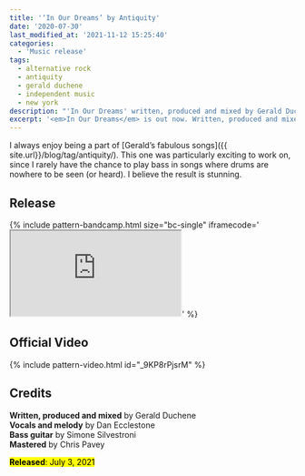 ```yaml
---
title: '‘In Our Dreams’ by Antiquity'
date: '2020-07-30'
last_modified_at: '2021-11-12 15:25:40'
categories:
  - 'Music release'
tags:
  - alternative rock
  - antiquity
  - gerald duchene
  - independent music
  - new york
description: "'In Our Dreams' written, produced and mixed by Gerald Duchene. Vocals and melody Dan Ecclestone. Bass Minutes to Midnight. Mastering Chris Pavey."
excerpt: '<em>In Our Dreams</em> is out now. Written, produced and mixed by Gerald Duchene. Vocals and melody by Dan Ecclestone. Bass by Minutes to Midnight. Mastered by Chris Pavey.'
---
```

I always enjoy being a part of [Gerald’s fabulous songs]({{ site.url}}/blog/tag/antiquity/). This one was particularly exciting to work on, since I rarely have the chance to play bass in songs where drums are nowhere to be seen (or heard). I believe the result is stunning.

## Release

{% include pattern-bandcamp.html size="bc-single" iframecode='<iframe src="https://bandcamp.com/EmbeddedPlayer/track=984842794/size=large/bgcol=ffffff/linkcol=333333/tracklist=false/artwork=small/transparent=true/" seamless><a href="https://antiquitysessions1.bandcamp.com/track/in-our-dreams">In Our Dreams by Antiquity</a></iframe>' %}

## Official Video

{% include pattern-video.html id="_9KP8rPjsrM" %}

## Credits

**Written, produced and mixed** by Gerald Duchene  
**Vocals and melody** by Dan Ecclestone  
**Bass guitar** by Simone Silvestroni  
**Mastered** by Chris Pavey  

<p class="detached"><mark class="m2m-highlight small"><strong>Released</strong>: July 3, 2021</mark></p>
